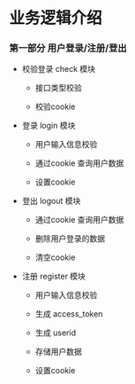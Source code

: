 # 业务逻辑介绍

### 第一部分  用户登录/注册/登出

- 校验登录 check 模块

    - 接口类型校验

    - 校验cookie

- 登录 login 模块
        
    - 用户输入信息校验
    
    - 通过cookie 查询用户数据
    
    - 设置cookie
    
- 登出 logout 模块

    - 通过cookie 查询用户数据
    
    - 删除用户登录的数据
    
    - 清空cookie
    
- 注册 register 模块
    
    - 用户输入信息校验
        
    - 生成 access_token
    
    - 生成 userid
    
    - 存储用户数据 
    
    - 设置cookie

